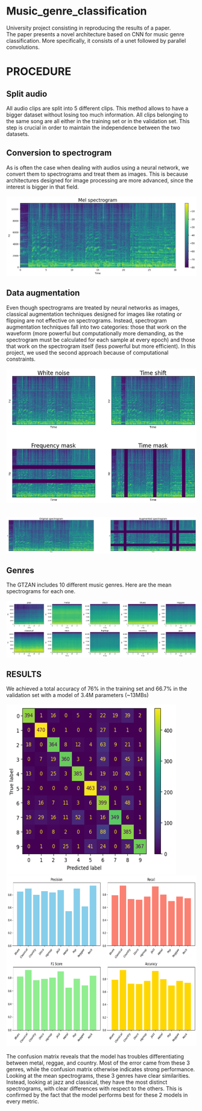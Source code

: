 # Music_genre_classification  
University project consisting in reproducing the results of a paper.  
The paper presents a novel architecture based on CNN for music genre classification. More specifically, it consists of a unet followed by parallel convolutions.  

 # PROCEDURE
 ## Split audio
 All audio clips are split into 5 different clips. This method allows to have a bigger dataset without losing too much information. All clips belonging to the same song are all either in the training set or in the validation set. This step is crucial in order to maintain the independence between the two datasets.
 ## Conversion to spectrogram
 As is often the case when dealing with audios using a neural network, we convert them to spectrograms and treat them as images. This is because architectures designed for image processing are more advanced, since the interest is bigger in that field.
 <br><br>
 <img src="imgs/spec_example.png">
 ## Data augmentation
 Even though spectrograms are treated by neural networks as images, classical augmentation techniques designed for images like rotating or flipping are not effective on spectrograms. Instead, spectrogram augmentation techniques fall into two categories: those that work on the waveform (more powerful but computationally more demanding, as the spectrogram must be calculated for each sample at every epoch) and those that work on the spectrogram itself (less powerful but more efficient). In this project, we used the second approach because of computational constraints. 
 <br><br>
  <img src="imgs/augment_example.png">     
  <br><br>
   <img src="imgs/allaugment.png">
   ## Genres
 The GTZAN includes 10 different music genres. Here are the mean spectrograms for each one.
 <br><br>
 <img src="imgs/mean_spectros_v2.png">
 
 ## RESULTS
We achieved a total accuracy of 76% in the training set and 66.7% in the validation set with a model of 3.4M parameters (~13MBs)
<br><br>
<img src="imgs/conf_matrix.png" width="450" height="450">
<img src="imgs/diagram.png" width="550" height="450">
<br><br>
The confusion matrix reveals that the model has troubles differentiating between metal, reggae, and country. Most of the error came from these 3 genres, while the confusion matrix  otherwise indicates strong performance. Looking at the mean spectrograms, these 3 genres have clear similarities. Instead, looking at jazz and classical, they have the most distinct spectrograms, with clear differences with respect to the others. This is confirmed by the fact that the model performs best for these 2 models in every metric.

